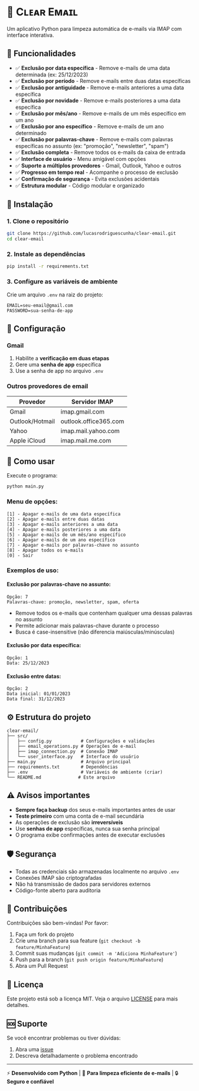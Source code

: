 # 📧 Cʟᴇᴀʀ Eᴍᴀɪʟ

Um aplicativo Python para limpeza automática de e-mails via IMAP com interface interativa.

## 🌟 Funcionalidades

- ✅ **Exclusão por data específica** - Remove e-mails de uma data determinada (ex: 25/12/2023)
- ✅ **Exclusão por período** - Remove e-mails entre duas datas específicas
- ✅ **Exclusão por antiguidade** - Remove e-mails anteriores a uma data específica
- ✅ **Exclusão por novidade** - Remove e-mails posteriores a uma data específica
- ✅ **Exclusão por mês/ano** - Remove e-mails de um mês específico em um ano
- ✅ **Exclusão por ano específico** - Remove e-mails de um ano determinado
- ✅ **Exclusão por palavras-chave** - Remove e-mails com palavras específicas no assunto (ex: "promoção", "newsletter", "spam")
- ✅ **Exclusão completa** - Remove todos os e-mails da caixa de entrada
- ✅ **Interface de usuário** - Menu amigável com opções 
- ✅ **Suporte a múltiplos provedores** - Gmail, Outlook, Yahoo e outros
- ✅ **Progresso em tempo real** - Acompanhe o processo de exclusão
- ✅ **Confirmação de segurança** - Evita exclusões acidentais
- ✅ **Estrutura modular** - Código modular e organizado

## 🚀 Instalação

### 1. Clone o repositório
```bash
git clone https://github.com/lucasrodriguescunha/clear-email.git
cd clear-email
```

### 2. Instale as dependências
```bash
pip install -r requirements.txt
```

### 3. Configure as variáveis de ambiente
Crie um arquivo `.env` na raiz do projeto:
```env
EMAIL=seu-email@gmail.com
PASSWORD=sua-senha-de-app
```

## 🔧 Configuração

### Gmail
1. Habilite a **verificação em duas etapas**
2. Gere uma **senha de app** específica
3. Use a senha de app no arquivo `.env`

### Outros provedores de email

| Provedor        | Servidor IMAP         | 
|-----------------|-----------------------|
| Gmail           | imap.gmail.com        |
| Outlook/Hotmail | outlook.office365.com |
| Yahoo           | imap.mail.yahoo.com   |
| Apple iCloud    | imap.mail.me.com      |

## 📖 Como usar

Execute o programa:
```bash
python main.py
```

### Menu de opções:
```
[1] - Apagar e-mails de uma data específica
[2] - Apagar e-mails entre duas datas  
[3] - Apagar e-mails anteriores a uma data
[4] - Apagar e-mails posteriores a uma data
[5] - Apagar e-mails de um mês/ano específico
[6] - Apagar e-mails de um ano específico
[7] - Apagar e-mails por palavras-chave no assunto
[8] - Apagar todos os e-mails
[0] - Sair
```

### Exemplos de uso:

#### Exclusão por palavras-chave no assunto:
```
Opção: 7
Palavras-chave: promoção, newsletter, spam, oferta
```
- Remove todos os e-mails que contenham qualquer uma dessas palavras no assunto
- Permite adicionar mais palavras-chave durante o processo
- Busca é case-insensitive (não diferencia maiúsculas/minúsculas)

#### Exclusão por data específica:
```
Opção: 1
Data: 25/12/2023
```

#### Exclusão entre datas:
```
Opção: 2
Data inicial: 01/01/2023
Data final: 31/12/2023
```

## ⚙️ Estrutura do projeto

```
clear-email/
├── src/
│   ├── config.py           # Configurações e validações
│   ├── email_operations.py # Operações de e-mail
│   ├── imap_connection.py  # Conexão IMAP
│   └── user_interface.py   # Interface do usuário
├── main.py                 # Arquivo principal
├── requirements.txt        # Dependências
├── .env                    # Variáveis de ambiente (criar)
└── README.md              # Este arquivo
```

## ⚠️ Avisos importantes

- **Sempre faça backup** dos seus e-mails importantes antes de usar
- **Teste primeiro** com uma conta de e-mail secundária
- As operações de exclusão são **irreversíveis**
- Use **senhas de app** específicas, nunca sua senha principal
- O programa exibe confirmações antes de executar exclusões

## 🛡️ Segurança

- Todas as credenciais são armazenadas localmente no arquivo `.env`
- Conexões IMAP são criptografadas
- Não há transmissão de dados para servidores externos
- Código-fonte aberto para auditoria

## 🤝 Contribuições

Contribuições são bem-vindas! Por favor:

1. Faça um fork do projeto
2. Crie uma branch para sua feature (`git checkout -b feature/MinhaFeature`)
3. Commit suas mudanças (`git commit -m 'Adiciona MinhaFeature'`)
4. Push para a branch (`git push origin feature/MinhaFeature`)
5. Abra um Pull Request

## 📝 Licença

Este projeto está sob a licença MIT. Veja o arquivo [LICENSE](LICENSE) para mais detalhes.

## 🆘 Suporte

Se você encontrar problemas ou tiver dúvidas:
1. Abra uma [issue](https://github.com/lucasrodriguescunha/clear-email/issues)
2. Descreva detalhadamente o problema encontrado

---

⚡ **Desenvolvido com Python** | 📧 **Para limpeza eficiente de e-mails** | 🔒 **Seguro e confiável**
